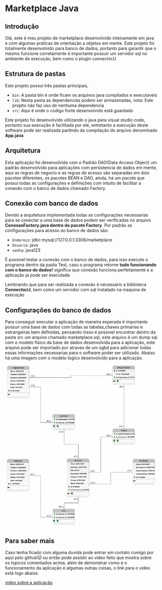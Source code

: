 # Marketplace Java

## Introdução

Olá, este é meu projeto de marketplace desenvolvido inteiramente em java e com algumas praticas de orientação a objetos em mente.
Este projeto foi totalmente desenvolvido para banco de dados, portanto para garantir que o mesmo funcione corretamente é importante possuir um servidor sql no ambiente de execução, bem como
o plugin connector/J

## Estrutura de pastas

Este projeto possui três pastas principais, 
 - `bin`: A pasta bin é onde ficam os arquivos java compilados e executaveis
 - `lib`: Nesta pasta as dependencias podem ser armazenadas, nota: Este projeto não faz uso de nenhuma dependencia
 - `src`: Aqui é onde o codigo fonte desenvolvido está guardado

Este projeto foi desenvolvido utilizando o java para visual studio code, portanto sua execução é facilitada por ele, entretanto a execução deste software pode ser realizada
partindo da compilação do arquivo denominado **App.java**

## Arquitetura

Esta aplicação foi desenvolvida com o Padrão DAO(Data Access Object) um padrão desenvolvido para aplicações com persistencia de dados em mente, aqui as regras de negocio e
as regras de acesso são separadas em dois pacotes diferentes, os pacotes BEAN e DAO, ainda, há um pacote que possui todas as configurações e definições com intuito de facilitar a conexão com o banco de dados chamado Factory. 

## Conexão com banco de dados

Devido a arquitetura implementada todas as configurações necessarias para se conectar a uma base de dados podem ser verificadas no arquivo **ConexaoFactory.java dentro do pacote Factory**.
Por padrão as configurações para acesso ao banco de dados são:
 - `Endereço`: jdbc:mysql://127.0.0.1:3306/marketplace
 - `Usuario`: java
 - `senha`: java123

É possivel testar a conexão com o banco de dados, para isso execute o programa dentro da pasta Test, caso o programa retorne **tudo funcionando com o banco de dados!** significa que conexão funciona perfeitamente e a aplicação ja pode ser executada

Lembrando que para ser realizada a conexão é necessario a biblioteca **Connector/J**, bem como um servidor com sql instalado na maquina de execução

 ## Configurações do banco de dados

Para conseguir executar a aplicação de maneira esperada é importante possuir uma base de dados com todas as tabelas,chaves primarias e estrangeiras bem definidas, pensando nisso
é possivel encontrar dentro da pasta src um arquivo chamado marketplace.sql, este arquivo é um dump sql com o modelo fisico da base de dados desenvolvida para a aplicação, este arquivo
pode ser importado por atraves de um sgbd para adicionar todas essas informações necessarias para o software poder ser utilizado. Abaixo há uma imagem com o modelo logico desenvolvido
para a aplicação.

![modelologico](src/modelologico.png)

## Para saber mais
Caso tenha ficado com alguma duvida pode entrar em contato comigo por aqui pelo github🐱 ou então pode assistir ao video feito que mostra sobre os topicos comentados acima, além de demonstrar
como é o funcionamento da aplicação e algumas outras coisas, o link para o video está logo abaixo.

[video sobre a aplicação]()